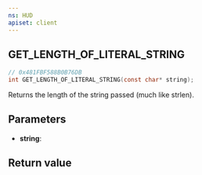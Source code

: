 ```yaml
---
ns: HUD
apiset: client
---
```

## GET_LENGTH_OF_LITERAL_STRING

```c
// 0x481FBF588B0B76DB
int GET_LENGTH_OF_LITERAL_STRING(const char* string);
```

Returns the length of the string passed (much like strlen).

## Parameters
* **string**:

## Return value

